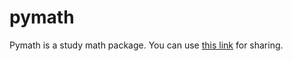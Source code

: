 # pymath
Pymath is a study math package.
You can use 
[this link](https://github.com/ded-otshelnik/pymath-git) for sharing.